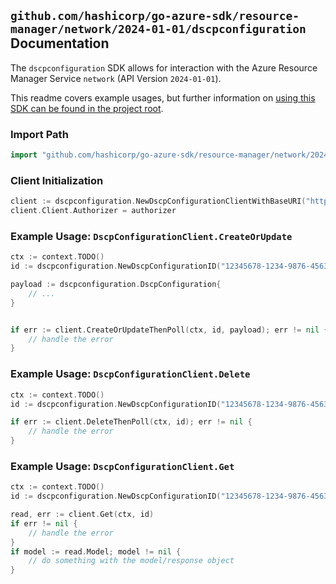 
## `github.com/hashicorp/go-azure-sdk/resource-manager/network/2024-01-01/dscpconfiguration` Documentation

The `dscpconfiguration` SDK allows for interaction with the Azure Resource Manager Service `network` (API Version `2024-01-01`).

This readme covers example usages, but further information on [using this SDK can be found in the project root](https://github.com/hashicorp/go-azure-sdk/tree/main/docs).

### Import Path

```go
import "github.com/hashicorp/go-azure-sdk/resource-manager/network/2024-01-01/dscpconfiguration"
```


### Client Initialization

```go
client := dscpconfiguration.NewDscpConfigurationClientWithBaseURI("https://management.azure.com")
client.Client.Authorizer = authorizer
```


### Example Usage: `DscpConfigurationClient.CreateOrUpdate`

```go
ctx := context.TODO()
id := dscpconfiguration.NewDscpConfigurationID("12345678-1234-9876-4563-123456789012", "example-resource-group", "dscpConfigurationValue")

payload := dscpconfiguration.DscpConfiguration{
	// ...
}


if err := client.CreateOrUpdateThenPoll(ctx, id, payload); err != nil {
	// handle the error
}
```


### Example Usage: `DscpConfigurationClient.Delete`

```go
ctx := context.TODO()
id := dscpconfiguration.NewDscpConfigurationID("12345678-1234-9876-4563-123456789012", "example-resource-group", "dscpConfigurationValue")

if err := client.DeleteThenPoll(ctx, id); err != nil {
	// handle the error
}
```


### Example Usage: `DscpConfigurationClient.Get`

```go
ctx := context.TODO()
id := dscpconfiguration.NewDscpConfigurationID("12345678-1234-9876-4563-123456789012", "example-resource-group", "dscpConfigurationValue")

read, err := client.Get(ctx, id)
if err != nil {
	// handle the error
}
if model := read.Model; model != nil {
	// do something with the model/response object
}
```
